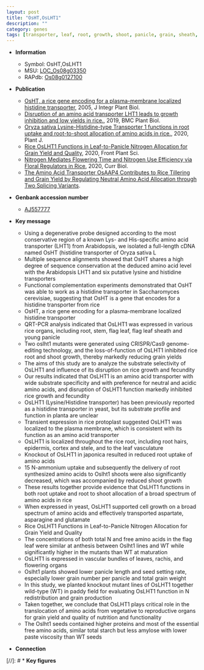 ```yaml
---
layout: post
title: "OsHT,OsLHT1"
description: ""
category: genes
tags: [transporter, leaf, root, growth, shoot, panicle, grain, sheath, grain yield, plasma membrane, amino acid transporter, root hair, nitrogen, vascular bundle, grain number, seed, starch, yield, vegetative, R protein, reproductive, quality, grain weight, flowering, panicle length]
---
```


* **Information**  
    + Symbol: OsHT,OsLHT1  
    + MSU: [LOC_Os08g03350](http://rice.plantbiology.msu.edu/cgi-bin/ORF_infopage.cgi?orf=LOC_Os08g03350)  
    + RAPdb: [Os08g0127100](http://rapdb.dna.affrc.go.jp/viewer/gbrowse_details/irgsp1?name=Os08g0127100)  

* **Publication**  
    + [OsHT, a rice gene encoding for a plasma-membrane localized histidine transporter](http://www.ncbi.nlm.nih.gov/pubmed?term=OsHT,+a+rice+gene+encoding+for+a+plasma-membrane+localized+histidine+transporter%5BTitle%5D), 2005, J Integr Plant Biol.
    + [Disruption of an amino acid transporter LHT1 leads to growth inhibition and low yields in rice.](http://www.ncbi.nlm.nih.gov/pubmed?term=Disruption+of+an+amino+acid+transporter+LHT1+leads+to+growth+inhibition+and+low+yields+in+rice.%5BTitle%5D), 2019, BMC Plant Biol.
    + [Oryza sativa Lysine-Histidine-type Transporter 1 functions in root uptake and root-to-shoot allocation of amino acids in rice.](http://www.ncbi.nlm.nih.gov/pubmed?term=Oryza+sativa+Lysine-Histidine-type+Transporter+1+functions+in+root+uptake+and+root-to-shoot+allocation+of+amino+acids+in+rice.%5BTitle%5D), 2020, Plant J.
    + [Rice OsLHT1 Functions in Leaf-to-Panicle Nitrogen Allocation for Grain Yield and Quality](http://www.ncbi.nlm.nih.gov/pubmed?term=Rice+OsLHT1+Functions+in+Leaf-to-Panicle+Nitrogen+Allocation+for+Grain+Yield+and+Quality%5BTitle%5D), 2020, Front Plant Sci.
    + [Nitrogen Mediates Flowering Time and Nitrogen Use Efficiency via Floral Regulators in Rice](http://www.ncbi.nlm.nih.gov/pubmed?term=Nitrogen+Mediates+Flowering+Time+and+Nitrogen+Use+Efficiency+via+Floral+Regulators+in+Rice%5BTitle%5D), 2020, Curr Biol.
    + [The Amino Acid Transporter OsAAP4 Contributes to Rice Tillering and Grain Yield by Regulating Neutral Amino Acid Allocation through Two Splicing Variants](N+Y).

* **Genbank accession number**  
    + [AJ557777](http://www.ncbi.nlm.nih.gov/nuccore/AJ557777)

* **Key message**  
    + Using a degenerative probe designed according to the most conservative region of a known Lys- and His-specific amino acid transporter (LHT1) from Arabidopsis, we isolated a full-length cDNA named OsHT (histidine transporter of Oryza sativa L
    + Multiple sequence alignments showed that OsHT shares a high degree of sequence conservation at the deduced amino acid level with the Arabidopsis LHT1 and six putative lysine and histidine transporters
    + Functional complementation experiments demonstrated that OsHT was able to work as a histidine transporter in Saccharomyces cerevisiae, suggesting that OsHT is a gene that encodes for a histidine transporter from rice
    + OsHT, a rice gene encoding for a plasma-membrane localized histidine transporter
    + QRT-PCR analysis indicated that OsLHT1 was expressed in various rice organs, including root, stem, flag leaf, flag leaf sheath and young panicle
    + Two oslht1 mutants were generated using CRISPR/Cas9 genome-editing technology, and the loss-of-function of OsLHT1 inhibited rice root and shoot growth, thereby markedly reducing grain yields
    + The aims of this study are to analyze the substrate selectivity of OsLHT1 and influence of its disruption on rice growth and fecundity
    + Our results indicated that OsLHT1 is an amino acid transporter with wide substrate specificity and with preference for neutral and acidic amino acids, and disruption of OsLHT1 function markedly inhibited rice growth and fecundity
    + OsLHT1 (Lysine/Histidine transporter) has been previously reported as a histidine transporter in yeast, but its substrate profile and function in planta are unclear
    + Transient expression in rice protoplast suggested OsLHT1 was localized to the plasma membrane, which is consistent with its function as an amino acid transporter
    + OsLHT1 is localized throughout the rice root, including root hairs, epidermis, cortex and stele, and to the leaf vasculature
    + Knockout of OsLHT1 in japonica resulted in reduced root uptake of amino acids
    + 15 N-ammonium uptake and subsequently the delivery of root synthesized amino acids to Oslht1 shoots were also significantly decreased, which was accompanied by reduced shoot growth
    + These results together provide evidence that OsLHT1 functions in both root uptake and root to shoot allocation of a broad spectrum of amino acids in rice
    + When expressed in yeast, OsLHT1 supported cell growth on a broad spectrum of amino acids and effectively transported aspartate, asparagine and glutamate
    + Rice OsLHT1 Functions in Leaf-to-Panicle Nitrogen Allocation for Grain Yield and Quality
    + The concentrations of both total N and free amino acids in the flag leaf were similar at anthesis between Oslht1 lines and WT while significantly higher in the mutants than WT at maturation
    + OsLHT1 is expressed in vascular bundles of leaves, rachis, and flowering organs
    + Oslht1 plants showed lower panicle length and seed setting rate, especially lower grain number per panicle and total grain weight
    + In this study, we planted knockout mutant lines of OsLHT1 together wild-type (WT) in paddy field for evaluating OsLHT1 function in N redistribution and grain production
    + Taken together, we conclude that OsLHT1 plays critical role in the translocation of amino acids from vegetative to reproductive organs for grain yield and quality of nutrition and functionality
    + The Oslht1 seeds contained higher proteins and most of the essential free amino acids, similar total starch but less amylose with lower paste viscosity than WT seeds

* **Connection**  

[//]: # * **Key figures**  


